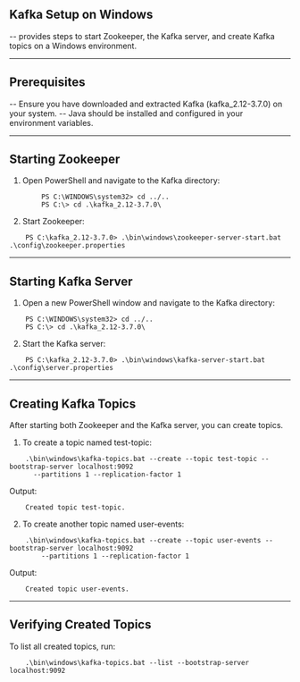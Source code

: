 ## Kafka Setup on Windows #
 
-- provides steps to start Zookeeper, the Kafka server, and create Kafka topics on a Windows environment.

------- 
## Prerequisites ##

-- Ensure you have downloaded and extracted Kafka (kafka_2.12-3.7.0) on your system.
-- Java should be installed and configured in your environment variables.

------------------
## Starting Zookeeper
1. Open PowerShell and navigate to the Kafka directory:

```declarative
        PS C:\WINDOWS\system32> cd ../..
        PS C:\> cd .\kafka_2.12-3.7.0\

```
2. Start Zookeeper: 

```declarative
    PS C:\kafka_2.12-3.7.0> .\bin\windows\zookeeper-server-start.bat .\config\zookeeper.properties
```
------------------

## Starting Kafka Server #
1. Open a new PowerShell window and navigate to the Kafka directory:

```declarative
    PS C:\WINDOWS\system32> cd ../..
    PS C:\> cd .\kafka_2.12-3.7.0\
```
2. Start the Kafka server:
```declarative
    PS C:\kafka_2.12-3.7.0> .\bin\windows\kafka-server-start.bat .\config\server.properties
```
------------------------
## Creating Kafka Topics #
After starting both Zookeeper and the Kafka server, you can create topics. 
1. To create a topic named test-topic:
```declarative
    .\bin\windows\kafka-topics.bat --create --topic test-topic --bootstrap-server localhost:9092 
      --partitions 1 --replication-factor 1
```
Output:
```declarative
    Created topic test-topic.
```
2. To create another topic named user-events:
```declarative
    .\bin\windows\kafka-topics.bat --create --topic user-events --bootstrap-server localhost:9092 
        --partitions 1 --replication-factor 1
```
Output:
```declarative
    Created topic user-events.
```
--------------------
## Verifying Created Topics #
To list all created topics, run:
```declarative
    .\bin\windows\kafka-topics.bat --list --bootstrap-server localhost:9092
```


